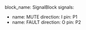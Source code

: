 block_name: SignalBlock
signals:
  - name: MUTE
    direction: I
    pin: P1
  - name: FAULT
    direction: O
    pin: P2